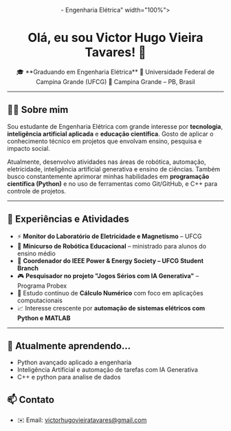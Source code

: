 <!-- Banner de destaque -->
<p align="center">
   - Engenharia Elétrica" width="100%">
</p>

<h1 align="center">Olá, eu sou Victor Hugo Vieira Tavares! 👋</h1>

<p align="center">
🎓 **Graduando em Engenharia Elétrica**  
🔌 Universidade Federal de Campina Grande (UFCG)  
📍 Campina Grande – PB, Brasil

---

## 👨‍💻 Sobre mim

Sou estudante de Engenharia Elétrica com grande interesse por **tecnologia**, **inteligência artificial aplicada** e **educação científica**. Gosto de aplicar o conhecimento técnico em projetos que envolvam ensino, pesquisa e impacto social.

Atualmente, desenvolvo atividades nas áreas de robótica, automação, eletricidade, inteligência artificial generativa e ensino de ciências. Também busco constantemente aprimorar minhas habilidades em **programação científica (Python)** e no uso de ferramentas como Git/GitHub, e C++ para controle de projetos.

---

## 🚀 Experiências e Atividades

- ⚡ **Monitor do Laboratório de Eletricidade e Magnetismo** – UFCG  
- 🤖 **Minicurso de Robótica Educacional** – ministrado para alunos do ensino médio  
- 🔋 **Coordenador do IEEE Power & Energy Society – UFCG Student Branch**  
- 🎮 **Pesquisador no projeto "Jogos Sérios com IA Generativa"** – Programa Probex  
- 🧠 Estudo contínuo de **Cálculo Numérico** com foco em aplicações computacionais  
- 📈 Interesse crescente por **automação de sistemas elétricos com Python e MATLAB**

---
## 🌱 Atualmente aprendendo...

- Python avançado aplicado a engenharia  
- Inteligência Artificial e automação de tarefas com IA Generativa  
- C++ e python para analise de dados
## 📫 Contato

- ✉️ Email: victorhugovieiratavares@gmail.com
  
<!--
**hugovieiraz/hugovieiraz** is a ✨ _special_ ✨ repository because its `README.md` (this file) appears on your GitHub profile.

Here are some ideas to get you started:

- 🔭 I’m currently working on ...
- 🌱 I’m currently learning ...
- 👯 I’m looking to collaborate on ...
- 🤔 I’m looking for help with ...
- 💬 Ask me about ...
- 📫 How to reach me: ...
- 😄 Pronouns: ...
- ⚡ Fun fact: ...
-->
